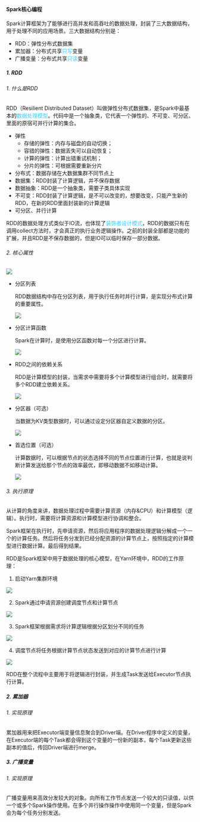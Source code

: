 #### Spark核心编程

Spark计算框架为了能够进行高并发和高吞吐的数据处理，封装了三大数据结构，用于处理不同的应用场景。三大数据结构分别是：

- RDD：弹性分布式数据集
- 累加器：分布式共享<font color='#33CCFF'>只写</font>变量
- 广播变量：分布式共享<font color='#33CCFF'>只读</font>变量

##### 1. RDD

###### 1. 什么是RDD

RDD（Resilient Distributed Dataset）叫做弹性分布式数据集，是Spark中最基本的<font color='#33CCFF'>数据处理模型</font>。代码中是一个抽象类，它代表一个弹性的、不可变、可分区、里面的原宿可并行计算的集合。

- 弹性
  - 存储的弹性：内存与磁盘的自动切换；
  - 容错的弹性：数据丢失可以自动恢复；
  - 计算的弹性：计算出错重试机制；
  - 分片的弹性：可根据需要重新分片
- 分布式：数据存储在大数据集群不同节点上
- 数据集：RDD封装了计算逻辑，并不保存数据
- 数据抽象：RDD是一个抽象类，需要子类具体实现
- 不可变：RDD封装了计算逻辑，是不可以改变的，想要改变，只能产生新的RDD，在新的RDD里面封装新的计算逻辑
- 可分区、并行计算

RDD的数据处理方式类似于IO流，也体现了<font color="#33CCFF">装饰者设计模式</font>，RDD的数据只有在调用collect方法时，才会真正的执行业务逻辑操作。之前的封装全部都是功能的扩展，并且RDD是不保存数据的，但是IO可以临时保存一部分数据。

###### 2. 核心属性

![](http://typora-image.test.upcdn.net/images/RDD核心属性.jpg)

- 分区列表

  RDD数据结构中存在分区列表，用于执行任务时并行计算，是实现分布式计算的重要属性。

  ![](http://typora-image.test.upcdn.net/images/RDD核心属性-分区.jpg)

- 分区计算函数

  Spark在计算时，是使用分区函数对每一个分区进行计算。

  ![](http://typora-image.test.upcdn.net/images/RDD核心属性-分区计算.jpg)

- RDD之间的依赖关系

  RDD是计算模型的封装，当需求中需要将多个计算模型进行组合时，就需要将多个RDD建立依赖关系。

  ![](http://typora-image.test.upcdn.net/images/RDD核心属性-依赖关系.jpg)

- 分区器（可选）

  当数据为KV类型数据时，可以通过设定分区器自定义数据的分区。

  ![](http://typora-image.test.upcdn.net/images/RDD核心属性-分区器.jpg)

- 首选位置（可选）

  计算数据时，可以根据节点的状态选择不同的节点位置进行计算，也就是说判断计算发送给那个节点的效率最优，即移动数据不如移动计算。

  ![](http://typora-image.test.upcdn.net/images/RDD核心属性-首选位置.jpg)

###### 3. 执行原理

从计算的角度来讲，数据处理过程中需要计算资源（内存&CPU）和计算模型（逻辑）。执行时，需要将计算资源和计算模型进行协调和整合。

Spark框架在执行时，先申请资源，然后将应用程序的数据处理逻辑分解成一个一个的计算任务。然后将任务分发到已经分配资源的计算节点上，按照指定的计算模型进行数据计算。最后得到结果。

RDD是Spark框架中用于数据处理的核心模型，在Yarn环境中，RDD的工作原理：

1) 启动Yarn集群环境

![](http://typora-image.test.upcdn.net/images/RDD-执行原理-启动Yarn集群环境.jpg)

2) Spark通过申请资源创建调度节点和计算节点

![](http://typora-image.test.upcdn.net/images/RDD-执行原理-Spark创建节点.jpg)

3) Spark框架根据需求将计算逻辑根据分区划分不同的任务

![](http://typora-image.test.upcdn.net/images/RDD-执行原理-Spark划分任务.jpg)

4) 调度节点将任务根据计算节点状态发送到对应的计算节点进行计算

![](http://typora-image.test.upcdn.net/images/RDD-执行原理-调度计算.jpg)

RDD在整个流程中主要用于将逻辑进行封装，并生成Task发送给Executor节点执行计算。

##### 2. 累加器

###### 1. 实现原理

累加器用来把Executor端变量信息聚合到Driver端。在Driver程序中定义的变量，在Executor端的每个Task都会得到这个变量的一份新的副本，每个Task更新这些副本的值后，传回Driver端进行merge。

##### 3. 广播变量

###### 1. 实现原理

广播变量用来高效分发较大的对象。向所有工作节点发送一个较大的只读值，以供一个或多个Spark操作使用。在多个并行操作操作中使用同一个变量，但是Spark会为每个任务分别发送。